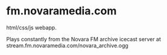 fm.novaramedia.com
==================

html/css/js webapp.

Plays constantly from the Novara FM archive icecast server at stream.fm.novaramedia.com/novara_archive.ogg